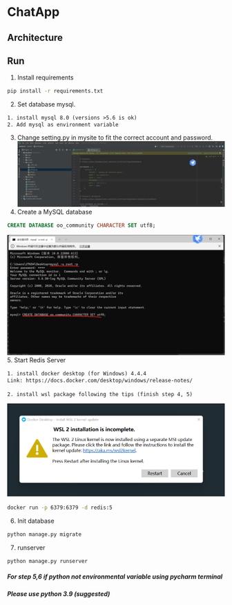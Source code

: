 # ChatApp  #


## Architecture ##
 

## Run ##


1. Install requirements
```bash
pip install -r requirements.txt
```
2. Set database mysql.
```
1. install mysql 8.0 (versions >5.6 is ok)
2. Add mysql as environment variable
```
3. Change setting.py in mysite to fit the correct account and password.
![img.png](img.png)
4. Create a MySQL database
```sql
CREATE DATABASE oo_community CHARACTER SET utf8;
```
![img_1.png](img_1.png)
5. Start Redis Server 
```angular2html
1. install docker desktop (for Windows) 4.4.4
Link: https://docs.docker.com/desktop/windows/release-notes/

2. install wsl package following the tips (finish step 4, 5)
```
![img_2.png](img_2.png)
```bash
docker run -p 6379:6379 -d redis:5
```
6. Init database

```bash
python manage.py migrate
```
7. runserver
```bash
python manage.py runserver
```

##### For step 5,6 if python not environmental variable using pycharm terminal
##### Please use python 3.9 (suggested)